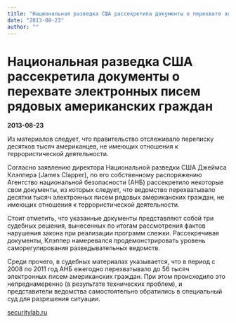 ```yaml
---
title: "Национальная разведка США рассекретила документы о перехвате электронных писем рядовых американских граждан"
date: "2013-08-23"
author: ""
---
```


# Национальная разведка США рассекретила документы о перехвате электронных писем рядовых американских граждан

**2013-08-23** 

Из материалов следует, что правительство отслеживало переписку десятков тысяч американцев, не имеющих отношения к террористической деятельности.

Согласно заявлению директора Национальной разведки США Джеймса Клэппера (James Clapper), по его собственному распоряжению Агентство национальной безопасности (АНБ) рассекретило некоторые свои документы, из которых следует, что ведомство перехватывало десятки тысяч электронных писем рядовых американских граждан, не имеющих отношения к террористической деятельности.

Стоит отметить, что указанные документы представляют собой три судебных решения, вынесенных по итогам рассмотрения фактов нарушения закона при реализации программ слежки. Рассекречивая документы, Клэппер намеревался продемонстрировать уровень саморегулирования разведывательных ведомств.

Среди прочего, в судебных материалах указывается, что в период с 2008 по 2011 год АНБ ежегодно перехватывало до 56 тысяч электронных писем американских граждан. При этом происходило это непреднамеренно (в результате технических проблем), и представители ведомства самостоятельно обратились в специальный суд для разрешения ситуации.

[securitylab.ru](http://www.securitylab.ru/)